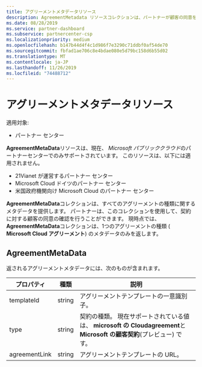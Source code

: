 ```yaml
---
title: アグリーメントメタデータリソース
description: AgreementMetadata リソースコレクションは、パートナーが顧客の同意を確認するために使用できる契約の種類について説明します。
ms.date: 08/28/2019
ms.service: partner-dashboard
ms.subservice: partnercenter-csp
ms.localizationpriority: medium
ms.openlocfilehash: b147b44d4f4c1d986f7e3290c71ddbf0af54de70
ms.sourcegitcommit: fbfad1ae706c8e4bdae080e5d79bc158d6b55d02
ms.translationtype: MT
ms.contentlocale: ja-JP
ms.lasthandoff: 11/26/2019
ms.locfileid: "74488712"
---
```

# <a name="agreement-metadata-resources"></a>アグリーメントメタデータリソース

適用対象:

- パートナー センター

**AgreementMetaData**リソースは、現在、 *Microsoft パブリッククラウド*のパートナーセンターでのみサポートされています。 このリソースは、以下には適用されません。

- 21Vianet が運営するパートナー センター
- Microsoft Cloud ドイツのパートナー センター
- 米国政府機関向け Microsoft Cloud のパートナー センター

**AgreementMetaData**コレクションは、すべてのアグリーメントの種類に関するメタデータを提供します。 パートナーは、このコレクションを使用して、契約に対する顧客の同意の確認を行うことができます。 現時点では、 **AgreementMetaData**コレクションは、1つのアグリーメントの種類 ( **Microsoft Cloud アグリーメント**) のメタデータのみを返します。

## <a name="agreementmetadata"></a>AgreementMetaData

返されるアグリーメントメタデータには、次のものが含まれます。

| プロパティ      | 種類               | 説明                                                                       |
|---------------|--------------------|-----------------------------------------------------------------------------------|
| templateId    | string             | アグリーメントテンプレートの一意識別子。                                       |
| type          | string             | 契約の種類。 現在サポートされている値は、 **microsoft の Cloudagreement**と**Microsoft の顧客契約**(プレビュー) です。 |
| agreementLink | string             | アグリーメントテンプレートの URL。                                                    |
